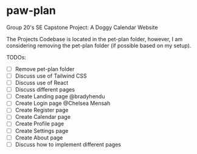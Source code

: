 # paw-plan
Group 20's SE Capstone Project: A Doggy Calendar Website


The Projects Codebase is located in the pet-plan folder, however, I am considering removing the pet-plan folder (if possible based on my setup).

TODOs:
- [ ] Remove pet-plan folder
- [ ] Discuss use of Tailwind CSS
- [ ] Discuss use of React
- [ ] Discuss different pages
- [ ] Create Landing page @bradyhendu
- [ ] Create Login page @Chelsea Mensah 
- [ ] Create Register page
- [ ] Create Calendar page
- [ ] Create Profile page
- [ ] Create Settings page
- [ ] Create About page
- [ ] Discuss how to implement different pages
